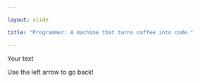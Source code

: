 ```yaml
---

layout: slide

title: "Programmer: A machine that turns coffee into code."

---
```


Your text

Use the left arrow to go back!












